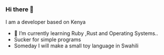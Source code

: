 ### Hi there 👋

I am a developer based on Kenya

- 🌱 I’m currently learning Ruby ,Rust and Operating Systems..
- Sucker for simple programs
- Someday I will make a small toy language in Swahili
